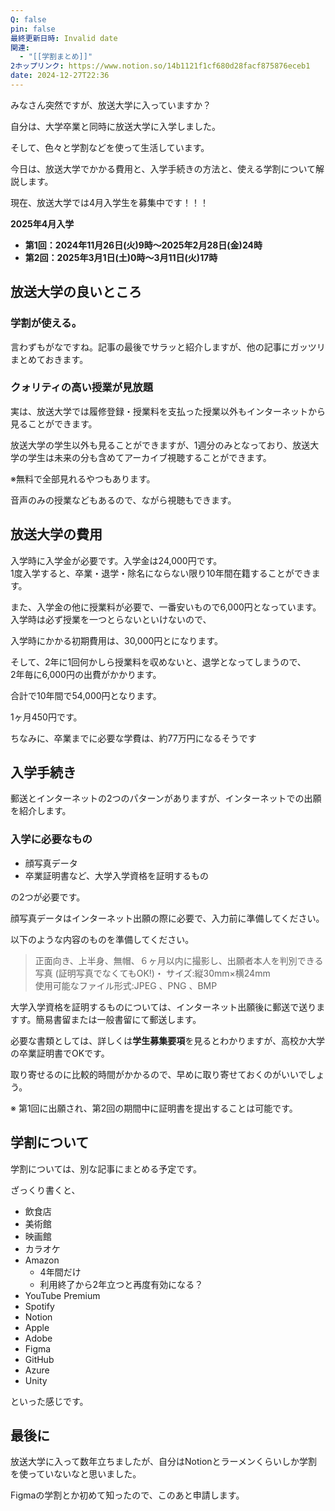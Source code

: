 ```yaml
---
Q: false
pin: false
最終更新日時: Invalid date
関連:
  - "[[学割まとめ]]"
2ホップリンク: https://www.notion.so/14b1121f1cf680d28facf875876eceb1
date: 2024-12-27T22:36
---
```

  

  

みなさん突然ですが、放送大学に入っていますか？

自分は、大学卒業と同時に放送大学に入学しました。

そして、色々と学割などを使って生活しています。

  

今日は、放送大学でかかる費用と、入学手続きの方法と、使える学割について解説します。

  

現在、放送大学では4月入学生を募集中です！！！

**2025年4月入学**

- **第1回：2024年11月26日(火)9時～2025年2月28日(金)24時**
- **第2回：2025年3月1日(土)0時～3月11日(火)17時**

  

## 放送大学の良いところ

### 学割が使える。

言わずもがなですね。記事の最後でサラッと紹介しますが、他の記事にガッツリまとめておきます。

### クォリティの高い授業が見放題

実は、放送大学では履修登録・授業料を支払った授業以外もインターネットから見ることができます。

放送大学の学生以外も見ることができますが、1週分のみとなっており、放送大学の学生は未来の分も含めてアーカイブ視聴することができます。

※無料で全部見れるやつもあります。

音声のみの授業などもあるので、ながら視聴もできます。

  

## 放送大学の費用

入学時に入学金が必要です。入学金は24,000円です。  
1度入学すると、卒業・退学・除名にならない限り10年間在籍することができます。  

  

また、入学金の他に授業料が必要で、一番安いもので6,000円となっています。  
入学時は必ず授業を一つとらないといけないので、  

入学時にかかる初期費用は、30,000円とになります。

  

そして、2年に1回何かしら授業料を収めないと、退学となってしまうので、  
2年毎に6,000円の出費がかかります。  

  

合計で10年間で54,000円となります。

1ヶ月450円です。

  

ちなみに、卒業までに必要な学費は、約77万円になるそうです

  

  

## 入学手続き

郵送とインターネットの2つのパターンがありますが、インターネットでの出願を紹介します。

  

### 入学に必要なもの

- 顔写真データ
- 卒業証明書など、大学入学資格を証明するもの

の2つが必要です。

  

顔写真データはインターネット出願の際に必要で、入力前に準備してください。

以下のような内容のものを準備してください。

> 正面向き、上半身、無帽、６ヶ月以内に撮影し、出願者本人を判別できる写真 (証明写真でなくてもOK!)・ サイズ:縦30mm×横24mm  
> 使用可能なファイル形式:JPEG 、PNG 、BMP  

  

  

大学入学資格を証明するものについては、インターネット出願後に郵送で送りますす。簡易書留または一般書留にて郵送します。

必要な書類としては、詳しくは**学生募集要項**を見るとわかりますが、高校か大学の卒業証明書でOKです。

取り寄せるのに比較的時間がかかるので、早めに取り寄せておくのがいいでしょう。

※ 第1回に出願され、第2回の期間中に証明書を提出することは可能です。

  

  

## 学割について

学割については、別な記事にまとめる予定です。

  

ざっくり書くと、

- 飲食店
- 美術館
- 映画館
- カラオケ
- Amazon
    - 4年間だけ
    - 利用終了から2年立つと再度有効になる？
- YouTube Premium
- Spotify
- Notion
- Apple
- Adobe
- Figma
- GitHub
- Azure
- Unity

といった感じです。

  

## 最後に

放送大学に入って数年立ちましたが、自分はNotionとラーメンくらいしか学割を使っていないなと思いました。

Figmaの学割とか初めて知ったので、このあと申請します。
